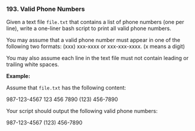 ### 193\. Valid Phone Numbers

Given a text file `file.txt` that contains a list of phone numbers (one per line), write a one-liner bash script to print all valid phone numbers.

You may assume that a valid phone number must appear in one of the following two formats: (xxx) xxx-xxxx or xxx-xxx-xxxx. (x means a digit)

You may also assume each line in the text file must not contain leading or trailing white spaces.

**Example:**

Assume that `file.txt` has the following content:

987-123-4567
123 456 7890
(123) 456-7890

Your script should output the following valid phone numbers:

987-123-4567
(123) 456-7890
